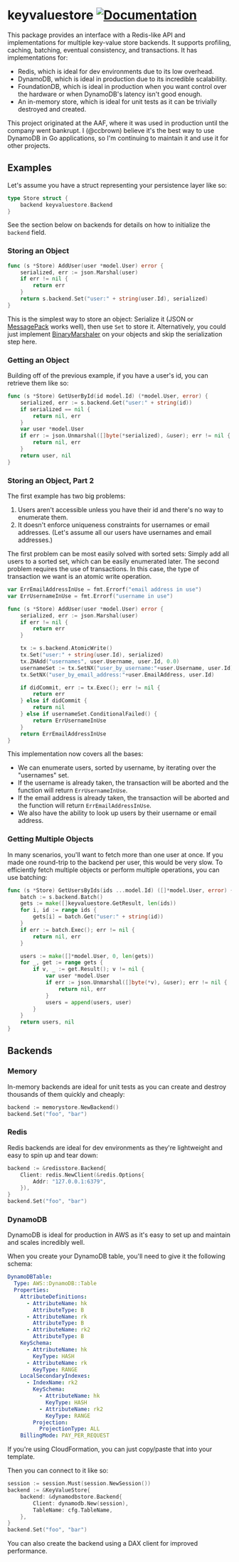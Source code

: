 # keyvaluestore [![Documentation](https://godoc.org/github.com/ccbrown/keyvaluestore?status.svg)](https://godoc.org/github.com/ccbrown/keyvaluestore)

This package provides an interface with a Redis-like API and implementations for multiple key-value store backends. It supports profiling, caching, batching, eventual consistency, and transactions. It has implementations for:

* Redis, which is ideal for dev environments due to its low overhead.
* DynamoDB, which is ideal in production due to its incredible scalability.
* FoundationDB, which is ideal in production when you want control over the hardware or when DynamoDB's latency isn't good enough.
* An in-memory store, which is ideal for unit tests as it can be trivially destroyed and created.

This project originated at the AAF, where it was used in production until the company went bankrupt. I (@ccbrown) believe it's the best way to use DynamoDB in Go applications, so I'm continuing to maintain it and use it for other projects.

## Examples

Let's assume you have a struct representing your persistence layer like so:

```go
type Store struct {
    backend keyvaluestore.Backend
}
```

See the section below on backends for details on how to initialize the `backend` field.

### Storing an Object

```go
func (s *Store) AddUser(user *model.User) error {
    serialized, err := json.Marshal(user)
    if err != nil {
        return err
    }
    return s.backend.Set("user:" + string(user.Id), serialized)
}
```

This is the simplest way to store an object: Serialize it (JSON or [MessagePack](https://msgpack.org) works well), then use `Set` to store it. Alternatively, you could just implement [BinaryMarshaler](https://golang.org/pkg/encoding/#BinaryMarshaler) on your objects and skip the serialization step here.

### Getting an Object

Building off of the previous example, if you have a user's id, you can retrieve them like so:

```go
func (s *Store) GetUserById(id model.Id) (*model.User, error) {
    serialized, err := s.backend.Get("user:" + string(id))
    if serialized == nil {
        return nil, err
    }
    var user *model.User
    if err := json.Unmarshal([]byte(*serialized), &user); err != nil {
        return nil, err
    }
    return user, nil
}
```

### Storing an Object, Part 2

The first example has two big problems:

1. Users aren't accessible unless you have their id and there's no way to enumerate them.
2. It doesn't enforce uniqueness constraints for usernames or email addresses. (Let's assume all our users have usernames and email addresses.)

The first problem can be most easily solved with sorted sets: Simply add all users to a sorted set, which can be easily enumerated later. The second problem requires the use of transactions. In this case, the type of transaction we want is an atomic write operation.

```go
var ErrEmailAddressInUse = fmt.Errorf("email address in use")
var ErrUsernameInUse = fmt.Errorf("username in use")

func (s *Store) AddUser(user *model.User) error {
    serialized, err := json.Marshal(user)
    if err != nil {
        return err
    }

    tx := s.backend.AtomicWrite()
    tx.Set("user:" + string(user.Id), serialized)
    tx.ZHAdd("usernames", user.Username, user.Id, 0.0)
    usernameSet := tx.SetNX("user_by_username:"+user.Username, user.Id)
    tx.SetNX("user_by_email_address:"+user.EmailAddress, user.Id)

    if didCommit, err := tx.Exec(); err != nil {
        return err
    } else if didCommit {
        return nil
    } else if usernameSet.ConditionalFailed() {
        return ErrUsernameInUse
    }
    return ErrEmailAddressInUse
}
```

This implementation now covers all the bases:

* We can enumerate users, sorted by username, by iterating over the "usernames" set.
* If the username is already taken, the transaction will be aborted and the function will return `ErrUsernameInUse`.
* If the email address is already taken, the transaction will be aborted and the function will return `ErrEmailAddressInUse`.
* We also have the ability to look up users by their username or email address.

### Getting Multiple Objects

In many scenarios, you'll want to fetch more than one user at once. If you made one round-trip to the backend per user, this would be very slow. To efficiently fetch multiple objects or perform multiple operations, you can use batching:

```go
func (s *Store) GetUsersByIds(ids ...model.Id) ([]*model.User, error) {
    batch := s.backend.Batch()
    gets := make([]keyvaluestore.GetResult, len(ids))
    for i, id := range ids {
        gets[i] = batch.Get("user:" + string(id))
    }
    if err := batch.Exec(); err != nil {
        return nil, err
    }

    users := make([]*model.User, 0, len(gets))
    for _, get := range gets {
        if v, _ := get.Result(); v != nil {
            var user *model.User
            if err := json.Unmarshal([]byte(*v), &user); err != nil {
                return nil, err
            }
            users = append(users, user)
        }
    }
    return users, nil
}
```

## Backends

### Memory

In-memory backends are ideal for unit tests as you can create and destroy thousands of them quickly and cheaply:

```go
backend := memorystore.NewBackend()
backend.Set("foo", "bar")
```

### Redis

Redis backends are ideal for dev environments as they're lightweight and easy to spin up and tear down:

```go
backend := &redisstore.Backend{
    Client: redis.NewClient(&redis.Options{
        Addr: "127.0.0.1:6379",
    }),
}
backend.Set("foo", "bar")
```

### DynamoDB

DynamoDB is ideal for production in AWS as it's easy to set up and maintain and scales incredibly well.

When you create your DynamoDB table, you'll need to give it the following schema:

```yaml
DynamoDBTable:
  Type: AWS::DynamoDB::Table
  Properties:
    AttributeDefinitions:
      - AttributeName: hk
        AttributeType: B
      - AttributeName: rk
        AttributeType: B
      - AttributeName: rk2
        AttributeType: B
    KeySchema:
      - AttributeName: hk
        KeyType: HASH
      - AttributeName: rk
        KeyType: RANGE
    LocalSecondaryIndexes:
      - IndexName: rk2
        KeySchema:
          - AttributeName: hk
            KeyType: HASH
          - AttributeName: rk2
            KeyType: RANGE
        Projection:
          ProjectionType: ALL
    BillingMode: PAY_PER_REQUEST
```

If you're using CloudFormation, you can just copy/paste that into your template.

Then you can connect to it like so:

```go
session := session.Must(session.NewSession())
backend := &KeyValueStore{
    backend: &dynamodbstore.Backend{
        Client: dynamodb.New(session),
        TableName: cfg.TableName,
    },
}
backend.Set("foo", "bar")
```

You can also create the backend using a DAX client for improved performance.
